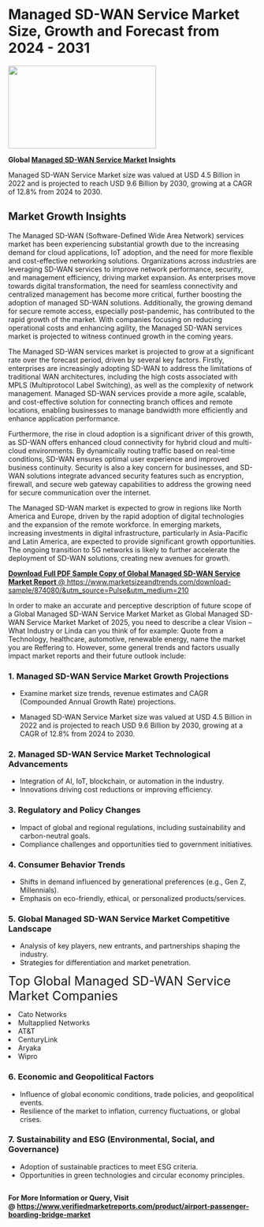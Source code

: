 <H1>Managed SD-WAN Service Market Size, Growth and Forecast from 2024 - 2031</H1><img class="aligncenter size-medium wp-image-584254" src="https://thirdeyenews.in/wp-content/uploads/2024/09/Global-Market-Research-300x168.jpeg" alt="" width="300" height="168" /><p><strong>Global&nbsp;<a href="https://www.marketsizeandtrends.com/download-sample/874080/&amp;utm_source=Pulse&amp;utm_medium=210">Managed SD-WAN Service Market</a> Insights</strong></p><p>Managed SD-WAN Service Market size was valued at USD 4.5 Billion in 2022 and is projected to reach USD 9.6 Billion by 2030, growing at a CAGR of 12.8% from 2024 to 2030.</p><p><h2>Market Growth Insights</h2> <p>The Managed SD-WAN (Software-Defined Wide Area Network) services market has been experiencing substantial growth due to the increasing demand for cloud applications, IoT adoption, and the need for more flexible and cost-effective networking solutions. Organizations across industries are leveraging SD-WAN services to improve network performance, security, and management efficiency, driving market expansion. As enterprises move towards digital transformation, the need for seamless connectivity and centralized management has become more critical, further boosting the adoption of managed SD-WAN solutions. Additionally, the growing demand for secure remote access, especially post-pandemic, has contributed to the rapid growth of the market. With companies focusing on reducing operational costs and enhancing agility, the Managed SD-WAN services market is projected to witness continued growth in the coming years.</p> <p><a href="#"></a></p> <p>The Managed SD-WAN services market is projected to grow at a significant rate over the forecast period, driven by several key factors. Firstly, enterprises are increasingly adopting SD-WAN to address the limitations of traditional WAN architectures, including the high costs associated with MPLS (Multiprotocol Label Switching), as well as the complexity of network management. Managed SD-WAN services provide a more agile, scalable, and cost-effective solution for connecting branch offices and remote locations, enabling businesses to manage bandwidth more efficiently and enhance application performance.</p> <p>Furthermore, the rise in cloud adoption is a significant driver of this growth, as SD-WAN offers enhanced cloud connectivity for hybrid cloud and multi-cloud environments. By dynamically routing traffic based on real-time conditions, SD-WAN ensures optimal user experience and improved business continuity. Security is also a key concern for businesses, and SD-WAN solutions integrate advanced security features such as encryption, firewall, and secure web gateway capabilities to address the growing need for secure communication over the internet.</p> <p>The Managed SD-WAN market is expected to grow in regions like North America and Europe, driven by the rapid adoption of digital technologies and the expansion of the remote workforce. In emerging markets, increasing investments in digital infrastructure, particularly in Asia-Pacific and Latin America, are expected to provide significant growth opportunities. The ongoing transition to 5G networks is likely to further accelerate the deployment of SD-WAN solutions, creating new avenues for growth.</p> <p><a href="#"></p><p><span class=""><strong>Download Full PDF Sample Copy of Global Managed SD-WAN Service Market Report</strong> @ <a href="https://www.marketsizeandtrends.com/download-sample/874080/&amp;utm_source=Pulse&amp;utm_medium=210" target="_blank">https://www.marketsizeandtrends.com/download-sample/874080/&amp;utm_source=Pulse&amp;utm_medium=210</a></span></p><p>In order to make an accurate and perceptive description of future scope of a Global&nbsp;Managed SD-WAN Service Market Market as Global&nbsp;Managed SD-WAN Service Market Market of 2025, you need to describe a clear Vision &ndash; What Industry or Linda can you think of for example: Quote from a Technology, healthcare, automotive, renewable energy, name the market you are Reffering to. However, some general trends and factors usually impact market reports and their future outlook include:</p><h3>1.&nbsp;<strong>Managed SD-WAN Service Market Growth Projections</strong></h3><ul><li>Examine market size trends, revenue estimates and CAGR (Compounded Annual Growth Rate) projections.</li><li><p>Managed SD-WAN Service Market size was valued at USD 4.5 Billion in 2022 and is projected to reach USD 9.6 Billion by 2030, growing at a CAGR of 12.8% from 2024 to 2030.</p></li></ul><h3>2.&nbsp;<strong>Managed SD-WAN Service Market Technological Advancements</strong></h3><ul><li>Integration of AI, IoT, blockchain, or automation in the industry.</li><li>Innovations driving cost reductions or improving efficiency.</li></ul><h3>3.&nbsp;<strong>Regulatory and Policy Changes</strong></h3><ul><li>Impact of global and regional regulations, including sustainability and carbon-neutral goals.</li><li>Compliance challenges and opportunities tied to government initiatives.</li></ul><h3>4.&nbsp;<strong>Consumer Behavior Trends</strong></h3><ul><li>Shifts in demand influenced by generational preferences (e.g., Gen Z, Millennials).</li><li>Emphasis on eco-friendly, ethical, or personalized products/services.</li></ul><h3>5.&nbsp;<strong>Global Managed SD-WAN Service Market Competitive Landscape</strong></h3><ul><li>Analysis of key players, new entrants, and partnerships shaping the industry.</li><li>Strategies for differentiation and market penetration.</li></ul><p data-pm-slice="1 1 []"><span style="color: inherit; font-family: inherit; font-size: 25px;">Top Global Managed SD-WAN Service Market Companies</span></p><div class="" data-test-id=""><p><li>Cato Networks</li><li> Multapplied Networks</li><li> AT&T</li><li> CenturyLink</li><li> Aryaka</li><li> Wipro</li></p></div><h3>6.&nbsp;<strong>Economic and Geopolitical Factors</strong></h3><ul><li>Influence of global economic conditions, trade policies, and geopolitical events.</li><li>Resilience of the market to inflation, currency fluctuations, or global crises.</li></ul><h3>7.&nbsp;<strong>Sustainability and ESG (Environmental, Social, and Governance)</strong></h3><ul><li>Adoption of sustainable practices to meet ESG criteria.</li><li>Opportunities in green technologies and circular economy principles.</li></ul><h2><strong style="font-size: 14px;">For More Information or Query, Visit @&nbsp;</strong><a style="background-color: #ffffff; font-size: 14px;" href="https://www.marketsizeandtrends.com/report/managed-sd-wan-service-market/" target="_blank">https://www.verifiedmarketreports.com/product/airport-passenger-boarding-bridge-market</a></h2>
